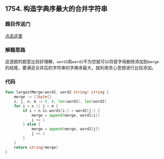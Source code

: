 ## 1754. 构造字典序最大的合并字符串

### 题目传送门

[点击这里](https://leetcode.cn/problems/largest-merge-of-two-strings/)

### 解题思路

这道题的题意比较好理解，`word1`和`word2`不为空就可以将首字母删除添加到`merge`的结尾，要满足合并后的字符串的字典序最大，就利用贪心思想进行比较添加。

### 代码

```go
func largestMerge(word1, word2 string) string {
	merge := []byte{}
	i, j, n, m := 0, 0, len(word1), len(word2)
	for i < n || j < m {
		if i < n && word1[i:] > word2[j:] {
			merge = append(merge, word1[i])
			i += 1
		} else {
			merge = append(merge, word2[j])
			j += 1
		}
	}
	return string(merge)
}
```
